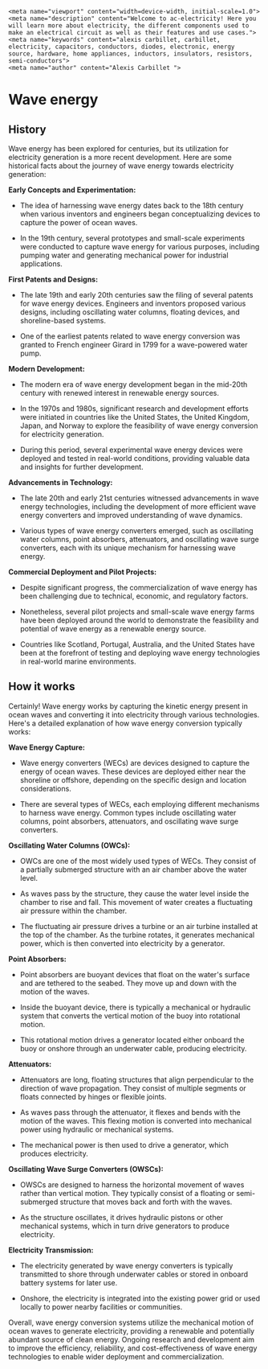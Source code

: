     <meta name="viewport" content="width=device-width, initial-scale=1.0">
    <meta name="description" content="Welcome to ac-electricity! Here you will learn more about electricity, the different components used to make an electrical circuit as well as their features and use cases.">
    <meta name="keywords" content="alexis carbillet, carbillet, electricity, capacitors, conductors, diodes, electronic, energy source, hardware, home appliances, inductors, insulators, resistors, semi-conductors">
    <meta name="author" content="Alexis Carbillet ">
</head>

# Wave energy

## History

Wave energy has been explored for centuries, but its utilization for electricity generation is a more recent development. Here are some historical facts about the journey of wave energy towards electricity generation:

**Early Concepts and Experimentation:**

   - The idea of harnessing wave energy dates back to the 18th century when various inventors and engineers began conceptualizing devices to capture the power of ocean waves.

   - In the 19th century, several prototypes and small-scale experiments were conducted to capture wave energy for various purposes, including pumping water and generating mechanical power for industrial applications.

**First Patents and Designs:**

   - The late 19th and early 20th centuries saw the filing of several patents for wave energy devices. Engineers and inventors proposed various designs, including oscillating water columns, floating devices, and shoreline-based systems.

   - One of the earliest patents related to wave energy conversion was granted to French engineer Girard in 1799 for a wave-powered water pump.

**Modern Development:**

   - The modern era of wave energy development began in the mid-20th century with renewed interest in renewable energy sources.

   - In the 1970s and 1980s, significant research and development efforts were initiated in countries like the United States, the United Kingdom, Japan, and Norway to explore the feasibility of wave energy conversion for electricity generation.

   - During this period, several experimental wave energy devices were deployed and tested in real-world conditions, providing valuable data and insights for further development.

**Advancements in Technology:**

   - The late 20th and early 21st centuries witnessed advancements in wave energy technologies, including the development of more efficient wave energy converters and improved understanding of wave dynamics.

   - Various types of wave energy converters emerged, such as oscillating water columns, point absorbers, attenuators, and oscillating wave surge converters, each with its unique mechanism for harnessing wave energy.

**Commercial Deployment and Pilot Projects:**

   - Despite significant progress, the commercialization of wave energy has been challenging due to technical, economic, and regulatory factors.

   - Nonetheless, several pilot projects and small-scale wave energy farms have been deployed around the world to demonstrate the feasibility and potential of wave energy as a renewable energy source.

   - Countries like Scotland, Portugal, Australia, and the United States have been at the forefront of testing and deploying wave energy technologies in real-world marine environments.

## How it works

Certainly! Wave energy works by capturing the kinetic energy present in ocean waves and converting it into electricity through various technologies. Here's a detailed explanation of how wave energy conversion typically works:

**Wave Energy Capture:**

   - Wave energy converters (WECs) are devices designed to capture the energy of ocean waves. These devices are deployed either near the shoreline or offshore, depending on the specific design and location considerations.

   - There are several types of WECs, each employing different mechanisms to harness wave energy. Common types include oscillating water columns, point absorbers, attenuators, and oscillating wave surge converters.

**Oscillating Water Columns (OWCs):**

   - OWCs are one of the most widely used types of WECs. They consist of a partially submerged structure with an air chamber above the water level.

   - As waves pass by the structure, they cause the water level inside the chamber to rise and fall. This movement of water creates a fluctuating air pressure within the chamber.

   - The fluctuating air pressure drives a turbine or an air turbine installed at the top of the chamber. As the turbine rotates, it generates mechanical power, which is then converted into electricity by a generator.

**Point Absorbers:**

   - Point absorbers are buoyant devices that float on the water's surface and are tethered to the seabed. They move up and down with the motion of the waves.

   - Inside the buoyant device, there is typically a mechanical or hydraulic system that converts the vertical motion of the buoy into rotational motion.

   - This rotational motion drives a generator located either onboard the buoy or onshore through an underwater cable, producing electricity.

**Attenuators:**

   - Attenuators are long, floating structures that align perpendicular to the direction of wave propagation. They consist of multiple segments or floats connected by hinges or flexible joints.

   - As waves pass through the attenuator, it flexes and bends with the motion of the waves. This flexing motion is converted into mechanical power using hydraulic or mechanical systems.

   - The mechanical power is then used to drive a generator, which produces electricity.

**Oscillating Wave Surge Converters (OWSCs):**

   - OWSCs are designed to harness the horizontal movement of waves rather than vertical motion. They typically consist of a floating or semi-submerged structure that moves back and forth with the waves.

   - As the structure oscillates, it drives hydraulic pistons or other mechanical systems, which in turn drive generators to produce electricity.

**Electricity Transmission:**

   - The electricity generated by wave energy converters is typically transmitted to shore through underwater cables or stored in onboard battery systems for later use.

   - Onshore, the electricity is integrated into the existing power grid or used locally to power nearby facilities or communities.

Overall, wave energy conversion systems utilize the mechanical motion of ocean waves to generate electricity, providing a renewable and potentially abundant source of clean energy. Ongoing research and development aim to improve the efficiency, reliability, and cost-effectiveness of wave energy technologies to enable wider deployment and commercialization.